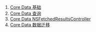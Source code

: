 1. [Core Data 基础](http://blog.danthought.com/programming/2016/04/20/core-data-basic/)
2. [Core Data 查询](http://blog.danthought.com/programming/2016/05/04/core-data-fetch/)
3. [Core Data NSFetchedResultsController](http://blog.danthought.com/programming/2016/05/16/core-data-nsfetchedresultscontroller/)
4. [Core Data 数据迁移](http://blog.danthought.com/programming/2017/02/06/core-data-migration/)